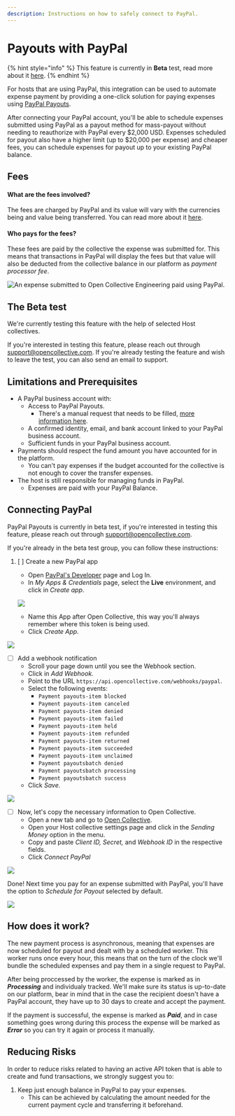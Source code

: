 ```yaml
---
description: Instructions on how to safely connect to PayPal.
---
```


# Payouts with PayPal

{% hint style="info" %}
This feature is currently in **Beta** test, read more about it [here](payouts-with-paypal.md#the-beta-test).
{% endhint %}

For hosts that are using PayPal, this integration can be used to automate expense payment by providing a one-click solution for paying expenses using [PayPal Payouts](https://developer.paypal.com/docs/payouts/).

After connecting your PayPal account, you'll be able to schedule expenses submitted using PayPal as a payout method for mass-payout without needing to reauthorize with PayPal every $2,000 USD. Expenses scheduled for payout also have a higher limit \(up to $20,000 per expense\) and cheaper fees, you can schedule expenses for payout up to your existing PayPal balance.

## Fees

#### What are the fees involved?

The fees are charged by PayPal and its value will vary with the currencies being and value being transferred. You can read more about it [here](https://developer.paypal.com/docs/payouts/reference/fees/).

#### Who pays for the fees?

These fees are paid by the collective the expense was submitted for. This means that transactions in PayPal will display the fees but that value will also be deducted from the collective balance in our platform as _payment processor fee_.

![An expense submitted to Open Collective Engineering paid using PayPal.](../../.gitbook/assets/image%20%2826%29.png)

## The Beta test

We're currently testing this feature with the help of selected Host collectives.

If you're interested in testing this feature, please reach out through support@opencollective.com. If you're already testing the feature and wish to leave the test, you can also send an email to support.

## Limitations and Prerequisites

* A PayPal business account with:
  * Access to PayPal Payouts.
    * There's a manual request that needs to be filled, [more information here](https://developer.paypal.com/docs/payouts/integrate/prerequisites/#get-access-to-paypal-payouts).
  * A confirmed identity, email, and bank account linked to your PayPal business account.
  * Sufficient funds in your PayPal business account.
* Payments should respect the fund amount you have accounted for in the platform.
  * You can't pay expenses if the budget accounted for the collective is not enough to cover the transfer expenses.
* The host is still responsible for managing funds in PayPal.
  * Expenses are paid with your PayPal Balance.

## Connecting PayPal

PayPal Payouts is currently in beta test, if you're interested in testing this feature, please reach out through support@opencollective.com.

If you're already in the beta test group, you can follow these instructions:

1. [ ] Create a new PayPal app

   * Open [PayPal's Developer](https://developer.paypal.com/developer/applications/) page and Log In.
   * In _My Apps & Credentials_ page, select the **Live** environment, and click in _Create app_.

   ![](../../.gitbook/assets/image%20%2825%29.png)

   * Name this App after Open Collective, this way you'll always remember where this token is being used.
   * Click _Create App._

![](../../.gitbook/assets/screen-record-from-2020-07-10-13.30.21.gif)

* [ ] Add a webhook notification
  * Scroll your page down until you see the Webhook section.
  * Click in _Add Webhook._
  * Point to the URL `https://api.opencollective.com/webhooks/paypal`.
  * Select the following events:
    * `Payment payouts-item blocked`
    * `Payment payouts-item canceled`
    * `Payment payouts-item denied`
    * `Payment payouts-item failed`
    * `Payment payouts-item held`
    * `Payment payouts-item refunded`
    * `Payment payouts-item returned`
    * `Payment payouts-item succeeded`
    * `Payment payouts-item unclaimed`
    * `Payment payoutsbatch denied`
    * `Payment payoutsbatch processing`
    * `Payment payoutsbatch success`
  * Click _Save._

![](../../.gitbook/assets/create_webhook.gif)

* [ ] Now, let's copy the necessary information to Open Collective.
  * Open a new tab and go to [Open Collective](https://www.opencollective.com).
  * Open your Host collective settings page and click in the _Sending Money_ option in the menu.
  * Copy and paste _Client ID, Secret,_ and _Webhook ID_ in the respective fields.
  * Click _Connect PayPal_

![](../../.gitbook/assets/connect_paypal.gif)

Done! Next time you pay for an expense submitted with PayPal, you'll have the option to _Schedule for Payout_ selected by default.

![](../../.gitbook/assets/image%20%2833%29.png)

## How does it work?

The new payment process is asynchronous, meaning that expenses are now scheduled for payout and dealt with by a scheduled worker. This worker runs once every hour, this means that on the turn of the clock we'll bundle the scheduled expenses and pay them in a single request to PayPal.

After being proccessed by the worker, the expense is marked as in _**Processing**_ and individualy tracked. We'll make sure its status is up-to-date on our platform, bear in mind that in the case the recipient doesn't have a PayPal account, they have up to 30 days to create and accept the payment.

If the payment is successful, the expense is marked as _**Paid**_, and in case something goes wrong during this process the expense will be marked as _**Error**_ so you can try it again or process it manually.

## Reducing Risks

In order to reduce risks related to having an active API token that is able to create and fund transactions, we strongly suggest you to:

1. Keep just enough balance in PayPal to pay your expenses.
   * This can be achieved by calculating the amount needed for the current payment cycle and transferring it beforehand.

